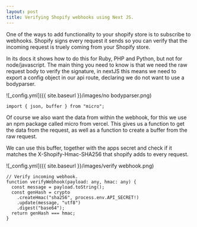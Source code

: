 ```yaml
---
layout: post
title: Verifying Shopify webhooks using Next JS.
---
```


One of the ways to add functionality to your shopify store is to subscribe to webhooks. 
Shopify signs every request it sends so you can verify that the incoming request is truely coming from your Shopify store.

In its docs it shows how to do this for Ruby, PHP and Python, but not for node/javascript.
The main thing you need to know is that we need the raw request body to verify the signature, in nextJS this means we need to
export a config object in our api route, declaring we do not want to use a bodyparser.

![_config.yml]({{ site.baseurl }}/images/no bodyparser.png)

```
import { json, buffer } from "micro";
```

Of course we also want the data from within the webhook, for this we use an npm package called micro from vercel.
This gives us a function to get the data from the request, as well as a function to create a buffer from the raw request.

We can use this buffer, together with the apps secret and check if it matches the X-Shopify-Hmac-SHA256 that shopify adds to every request.



![_config.yml]({{ site.baseurl }}/images/verify webhook.png)


```
// Verify incoming webhook.
function verifyWebhook(payload: any, hmac: any) {
  const message = payload.toString();
  const genHash = crypto
    .createHmac("sha256", process.env.API_SECRET!)
    .update(message, "utf8")
    .digest("base64");
  return genHash === hmac;
}
```
